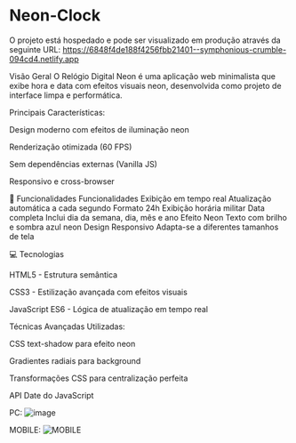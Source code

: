 # Neon-Clock

O projeto está hospedado e pode ser visualizado em produção através da seguinte URL: https://6848f4de188f4256fbb21401--symphonious-crumble-094cd4.netlify.app

Visão Geral
O Relógio Digital Neon é uma aplicação web minimalista que exibe hora e data com efeitos visuais neon, desenvolvida como projeto de interface limpa e performática.

Principais Características:

Design moderno com efeitos de iluminação neon

Renderização otimizada (60 FPS)

Sem dependências externas (Vanilla JS)

Responsivo e cross-browser

🚀 Funcionalidades
Funcionalidades
Exibição em tempo real	Atualização automática a cada segundo
Formato 24h	Exibição horária militar
Data completa	Inclui dia da semana, dia, mês e ano
Efeito Neon	Texto com brilho e sombra azul neon
Design Responsivo	Adapta-se a diferentes tamanhos de tela

💻 Tecnologias

HTML5 - Estrutura semântica

CSS3 - Estilização avançada com efeitos visuais

JavaScript ES6 - Lógica de atualização em tempo real

Técnicas Avançadas Utilizadas:

CSS text-shadow para efeito neon

Gradientes radiais para background

Transformações CSS para centralização perfeita

API Date do JavaScript

PC:
![image](https://github.com/user-attachments/assets/f6436c54-83e4-4d86-9d2d-ef6054c692f7)

MOBILE:
![MOBILE](https://github.com/user-attachments/assets/dcf5ff5f-2477-49a6-8dd6-9a97f9cd0c8d)



